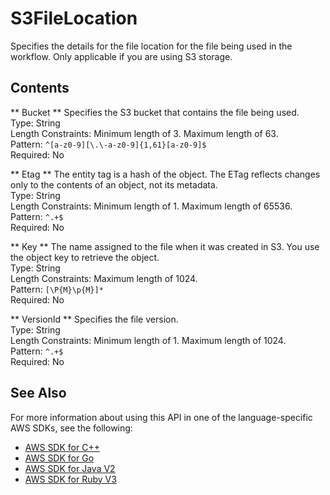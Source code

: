 # S3FileLocation<a name="API_S3FileLocation"></a>

Specifies the details for the file location for the file being used in the workflow\. Only applicable if you are using S3 storage\.

## Contents<a name="API_S3FileLocation_Contents"></a>

 ** Bucket **   <a name="TransferFamily-Type-S3FileLocation-Bucket"></a>
Specifies the S3 bucket that contains the file being used\.  
Type: String  
Length Constraints: Minimum length of 3\. Maximum length of 63\.  
Pattern: `^[a-z0-9][\.\-a-z0-9]{1,61}[a-z0-9]$`   
Required: No

 ** Etag **   <a name="TransferFamily-Type-S3FileLocation-Etag"></a>
The entity tag is a hash of the object\. The ETag reflects changes only to the contents of an object, not its metadata\.  
Type: String  
Length Constraints: Minimum length of 1\. Maximum length of 65536\.  
Pattern: `^.+$`   
Required: No

 ** Key **   <a name="TransferFamily-Type-S3FileLocation-Key"></a>
The name assigned to the file when it was created in S3\. You use the object key to retrieve the object\.  
Type: String  
Length Constraints: Maximum length of 1024\.  
Pattern: `[\P{M}\p{M}]*`   
Required: No

 ** VersionId **   <a name="TransferFamily-Type-S3FileLocation-VersionId"></a>
Specifies the file version\.  
Type: String  
Length Constraints: Minimum length of 1\. Maximum length of 1024\.  
Pattern: `^.+$`   
Required: No

## See Also<a name="API_S3FileLocation_SeeAlso"></a>

For more information about using this API in one of the language\-specific AWS SDKs, see the following:
+  [AWS SDK for C\+\+](https://docs.aws.amazon.com/goto/SdkForCpp/transfer-2018-11-05/S3FileLocation) 
+  [AWS SDK for Go](https://docs.aws.amazon.com/goto/SdkForGoV1/transfer-2018-11-05/S3FileLocation) 
+  [AWS SDK for Java V2](https://docs.aws.amazon.com/goto/SdkForJavaV2/transfer-2018-11-05/S3FileLocation) 
+  [AWS SDK for Ruby V3](https://docs.aws.amazon.com/goto/SdkForRubyV3/transfer-2018-11-05/S3FileLocation) 